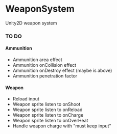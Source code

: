 # WeaponSystem
 Unity2D weapon system

### TO DO

#### Ammunition
- Ammunition area effect
- Ammunition onCollision effect
- Ammunition onDestroy effect (maybe is above)
- Ammunition penetration factor

#### Weapon
- Reload input
- Weapon sprite listen to onShoot
- Weapon sprite listen to onReload
- Weapon sprite listen to onCharge
- Weapon sprite listen to onOverHeat
- Handle weapon charge with "must keep input"